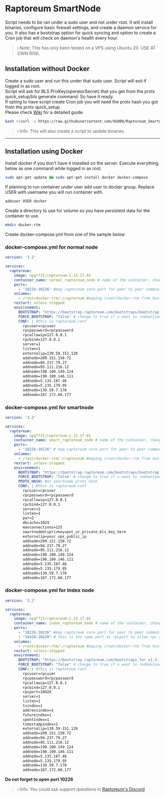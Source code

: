 # Raptoreum SmartNode
Script needs to be ran under a sudo user and not under root. It will install binaries, configure basic firewall settings, and create a daemon service for you. It also has a bootstrap option for quick syncing and option to create a Cron job that will check on daemon's health every hour.  

> ℹ Note: This has only been tested on a VPS using Ubuntu 20. USE AT OWN RISK.

## Installation without Docker
Create a sudo user and run this under that sudo user. Script will exit if logged in as root.  
Script will ask for BLS PrivKey(operatorSecret) that you get from the protx quick_setup/bls generate command. So have it ready.  
If opting to have script create Cron job you will need the protx hash you got from the protx quick_setup.  
Please check [Wiki](https://github.com/dk808/Raptoreum_SmartNode/wiki) for a detailed guide.
```bash
bash <(curl -s https://raw.githubusercontent.com/dk808/Raptoreum_Smartnode/main/install.sh)
```
> ℹ Info: This will also create a script to update binaries.
***
## Installation using Docker
Install docker if you don't have it installed on the server. Execute everything below as one command while logged in as root.
```bash
sudo apt-get update && sudo apt-get install docker docker-compose
```
If planning to run container under user add user to docker group. Replace USER with username you will run container with.
```bash
adduser USER docker
```
Create a directory to use for volume so you have persistent data for the container to use.
```bash
mkdir docker-rtm
```
Create docker-compose.yml from one of the sample below

### docker-compose.yml for normal node
```yaml
version: '3.2'

services:
  raptoreum:
    image: npq7721/raptoreum:1.13.17.01
    container_name: normal_raptoreum_node # name of the container, change it if u want different name
    ports:
      - "10226:10226" #map raptoreum core port for peer to peer communication
    volumes:
      - /root/docker-rtm/:/raptoreum #maping /root/docker-rtm from host machine to /raptoreum folder in docker container
    restart: unless-stopped
    environment:
      BOOTSTRAP: "https://bootstrap.raptoreum.com/bootstraps/bootstrap.tar.xz" #normal bootstrap
      FORCE_BOOTSTRAP: "false" # change to true if u want to redownload bootstrap
      CONF: | #this is raptoreum.conf
        rpcuser=rpcuser
        rpcpassword=rpcpassword
        rpcallowip=127.0.0.1
        rpcbind=127.0.0.1
        server=1
        listen=1
        externalip=139.59.151.120
        addnode=209.151.150.72
        addnode=94.237.79.27
        addnode=95.111.216.12
        addnode=198.100.149.124
        addnode=198.100.146.111
        addnode=5.135.187.46
        addnode=5.135.179.95
        addnode=139.59.7.178
        addnode=167.172.60.177
```
### docker-compose.yml for smartnode
```yaml
version: '3.2'

services:
  raptoreum:
    image: npq7721/raptoreum:1.13.17.01
    container_name: smart_raptoreum_node # name of the container, change it if u want different name
    ports:
      - "10226:10226" # map raptoreum core port for peer to peer communication
    volumes:
      - /root/docker-rtm/:/raptoreum #maping /root/docker-rtm from host machine to /raptoreum folder in docker container
    restart: unless-stopped
    environment:
      BOOTSTRAP: "https://bootstrap.raptoreum.com/bootstraps/bootstrap.tar.xz" #normal bootstrap
      FORCE_BOOTSTRAP: "false" # change to true if u want to redownload bootstrap
      PROTX_HASH: #ur smartnode protx hash
      CONF: | #this is raptoreum.conf
        rpcuser=rpcuser
        rpcpassword=rpcpassword
        rpcallowip=127.0.0.1
        rpcbind=127.0.0.1
        server=1
        listen=1
        par=2
        dbcache=1024
        maxconnections=125
        smartnodeblsprivkey=put_ur_private_bls_key_here
        externalip=your_vps_public_ip
        addnode=209.151.150.72
        addnode=94.237.79.27
        addnode=95.111.216.12
        addnode=198.100.149.124
        addnode=198.100.146.111
        addnode=5.135.187.46
        addnode=5.135.179.95
        addnode=139.59.7.178
        addnode=167.172.60.177
```
### docker-compose.yml for index node
```yaml
version: '3.2'

services:
  raptoreum:
    image: npq7721/raptoreum:1.13.17.01
    container_name: index_raptoreum_node # name of the container, change it if u want different name
    ports:
      - "10226:10226" #map raptoreum core port for peer to peer communication
      - "10420:10420" # this is the same port as rpcport to allow rpc call.
    volumes:
      - /root/docker-rtm/:/raptoreum #maping /root/docker-rtm from host machine to /raptoreum folder in docker container
    restart: unless-stopped
    environment:
      BOOTSTRAP: "https://bootstrap.raptoreum.com/bootstraps_for_v1.3.17.00/bootstrap-index.tar.xz" #index bootstrap
      FORCE_BOOTSTRAP: "false" # change to true if u want to redownload bootstrap
      CONF: | #this is raptoreum.conf
        rpcuser=rpcuser
        rpcpassword=rpcpassword
        rpcallowip=127.0.0.1
        rpcbind=127.0.0.1
        rpcport=10420
        server=1
        listen=1
        txindex=1
        addressindex=1
        futureindex=1
        spentindex=1
        timestampindex=1
        externalip=139.59.151.120
        addnode=209.151.150.72
        addnode=94.237.79.27
        addnode=95.111.216.12
        addnode=198.100.149.124
        addnode=198.100.146.111
        addnode=5.135.187.46
        addnode=5.135.179.95
        addnode=139.59.7.178
        addnode=167.172.60.177
```
__Do not forget to open port 10226__  
> ℹ Info: You could ask support questions in [Raptoreum's Discord](https://discord.gg/wqgcxT3Mgh)
